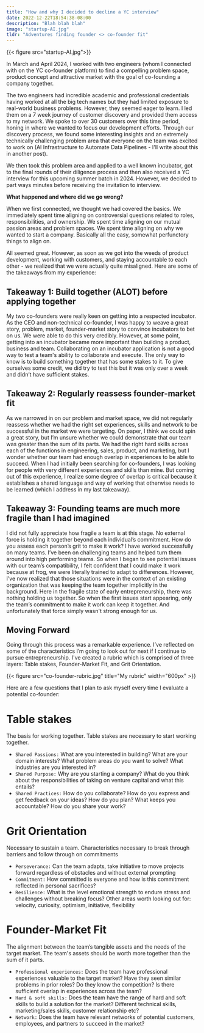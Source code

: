 ```yaml
---
title: "How and why I decided to decline a YC interview"
date: 2022-12-22T18:54:38-08:00
description: "Blah blah blah"
image: "startup-AI.jpg"
tldr: "Adventures finding founder <> co-founder fit"
---
```


{{< figure src="startup-AI.jpg">}}

In March and April 2024, I worked with two engineers (whom I connected with on the YC co-founder platform) to find a compelling problem space, product concept and attractive market with the goal of co-founding a company together.

The two engineers had incredible academic and professional credentials having worked at all the big tech names but they had limited exposure to real-world business problems. However, they seemed eager to learn. I led them on a 7 week journey of customer discovery and provided them access to my network. We spoke to over 30 customers over this time period, honing in where we wanted to focus our development efforts. Through our discovery process, we found some interesting insights and an extremely technically challenging problem area that everyone on the team was excited to work on (AI Infrastructure to Automate Data Pipelines - I'll write about this in another post).

We then took this problem area and applied to a well known incubator, got to the final rounds of their diligence process and then also received a YC interview for this upcoming summer batch in 2024. However, we decided to part ways minutes before receiving the invitation to interview.

**What happened and where did we go wrong?**

When we first connected, we thought we had covered the basics. We immediately spent time aligning on controversial questions related to roles, responsibilities, and ownership. We spent time aligning on our mutual passion areas and problem spaces. We spent time aligning on why we wanted to start a company. Basically all the easy, somewhat perfunctory things to align on.

All seemed great. However, as soon as we got into the weeds of product development, working with customers, and staying accountable to each other - we realized that we were actually quite misaligned. Here are some of the takeaways from my experience:
 
## Takeaway 1: Build together (ALOT) before applying together

My two co-founders were really keen on getting into a respected incubator. As the CEO and non-technical co-founder, I was happy to weave a great story, problem, market, founder-market story to convince incubators to bet on us. We were able to do this very credibly. However, at some point, getting into an incubator became more important than building a product, business and team. Collaborating on an incubator application is not a good way to test a team's ability to collaborate and execute. The only way to know is to build something together that has some stakes to it. To give ourselves some credit, we did try to test this but it was only over a week and didn’t have sufficient stakes. 

## Takeaway 2: Regularly reassess founder-market fit 

As we narrowed in on our problem and market space, we did not regularly reassess whether we had the right set experiences, skills and network to be successful in the market we were targeting. On paper, I think we could spin a great story, but I’m unsure whether we could demonstrate that our team was greater than the sum of its parts. We had the right hard skills across each of the functions in engineering, sales, product, and marketing, but I wonder whether our team had enough overlap in experiences to be able to succeed. When I had initially been searching for co-founders, I was looking for people with very different experiences and skills than mine. But coming out of this experience, I realize some degree of overlap is critical because it establishes a shared language and way of working that otherwise needs to be learned (which I address in my last takeaway).

## Takeaway 3: Founding teams are much more fragile than I had imagined

I did not fully appreciate how fragile a team is at this stage. No external force is holding it together beyond each individual’s commitment. How do you assess each person’s grit to make it work? I have worked successfully on many teams. I’ve been on challenging teams and helped turn them around into high performing teams. So when I began to see potential issues with our team’s compatibility, I felt confident that I could make it work because at frog, we were literally trained to adapt to differences. However, I’ve now realized that those situations were in the context of an existing organization that was keeping the team together implicitly in the background. Here in the fragile state of early entrepreneurship, there was nothing holding us together. So when the first issues start appearing, only the team’s commitment to make it work can keep it together. And unfortunately that force simply wasn't strong enough for us.

## Moving Forward

Going through this process was a remarkable experience. I’ve reflected on some of the characteristics I’m going to look out for next if I continue to pursue entrepreneurship. I've created a rubric which is comprised of three layers: Table stakes, Founder-Market Fit, and Grit Orientation.

{{< figure src="co-founder-rubric.jpg" title="My rubric" width="600px" >}}

Here are a few questions that I plan to ask myself every time I evaluate a potential co-founder:

# Table stakes
The basis for working together. Table stakes are necessary to start working together.
- `Shared Passions:` What are you interested in building? What are your domain interests? What problem areas do you want to solve? What industries are you interested in?
- `Shared Purpose:` Why are you starting a company? What do you think about the responsibilities of taking on venture capital and what this entails?
- `Shared Practices:` How do you collaborate? How do you express and get feedback on your ideas? How do you plan? What keeps you accountable? How do you share your work?

# Grit Orientation 
Necessary to sustain a team. Characteristics necessary to break through barriers and follow through on commitments 
- `Perseverance:` Can the team adapts, take initiative to move projects forward regardless of obstacles and without external prompting
- `Commitment:` How committed is everyone and how is this commitment reflected in personal sacrifices?
- `Resilience:` What is the level emotional strength to endure stress and challenges without breaking focus?
Other areas worth looking out for: velocity, curiosity, optimism, initiative, flexibility

# Founder-Market Fit
The alignment between the team’s tangible assets and the needs of the target market. The team's assets should be worth more together than the sum of it parts. 
- `Professional experiences:` Does the team have professional experiences valuable to the target market? Have they seen similar problems in prior roles? Do they know the competition? Is there sufficient overlap in experiences across the team?
- `Hard & soft skills:` Does the team have the range of hard and soft skills to build a solution for the market? Different technical skills, marketing/sales skills, customer relationship etc?
- `Network:` Does the team have relevant networks of potential customers, employees, and partners to succeed in the market? 

 
